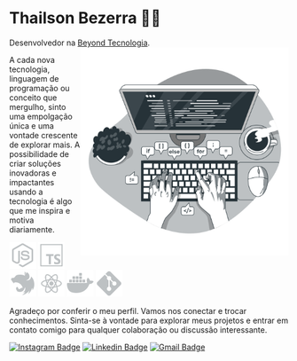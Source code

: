 # Thailson Bezerra 🤙🏼

Desenvolvedor na [Beyond Tecnologia](http://www.beyondtecnologia.com.br/).
<img align="right" src="./assets/coding-black-and-white.png" max-width="375px" width="375px" align="right">

A cada nova tecnologia, linguagem de programação ou conceito que mergulho, sinto uma empolgação única e uma vontade crescente de explorar mais. A possibilidade de criar soluções inovadoras e impactantes usando a tecnologia é algo que me inspira e motiva diariamente.

![Node Icon](./assets/icons8-node-js-48.png)
![Typescript Icon](./assets/icons8-typescript-48.png)
![Nest Icon](./assets/icons8-nestjs-48.png)
![React Icon](./assets/icons8-react-48.png)
![Docker Icon](./assets/icons8-docker-48.png)
![Git Icon](./assets/icons8-git-48.png)

Agradeço por conferir o meu perfil. Vamos nos conectar e trocar conhecimentos. Sinta-se à vontade para explorar meus projetos e entrar em contato comigo para qualquer colaboração ou discussão interessante.

[![Instagram Badge](https://img.shields.io/badge/@thailson.lima-252525?style=flat-square&labelColor=252525&logo=instagram&logoColor=white&link=https://www.instagram.com/thailson.lima)](https://www.instagram.com/thailson.lima)
[![Linkedin Badge](https://img.shields.io/badge/Thailson%20Bezerra-252525?style=flat-square&labelColor=252525&logo=linkedin&logoColor=white&link=https://www.linkedin.com/in/thailsonbezerra/)](https://www.linkedin.com/in/thailsonbezerra/)
[![Gmail Badge](https://img.shields.io/badge/thailsonbezerra@outlook.com-252525?style=flat-square&labelColor=252525&logo=gmail&logoColor=white&link=mailto:thailsonbezerra@outlook.com)](mailto:thailsonbezerra@outlook.com)
